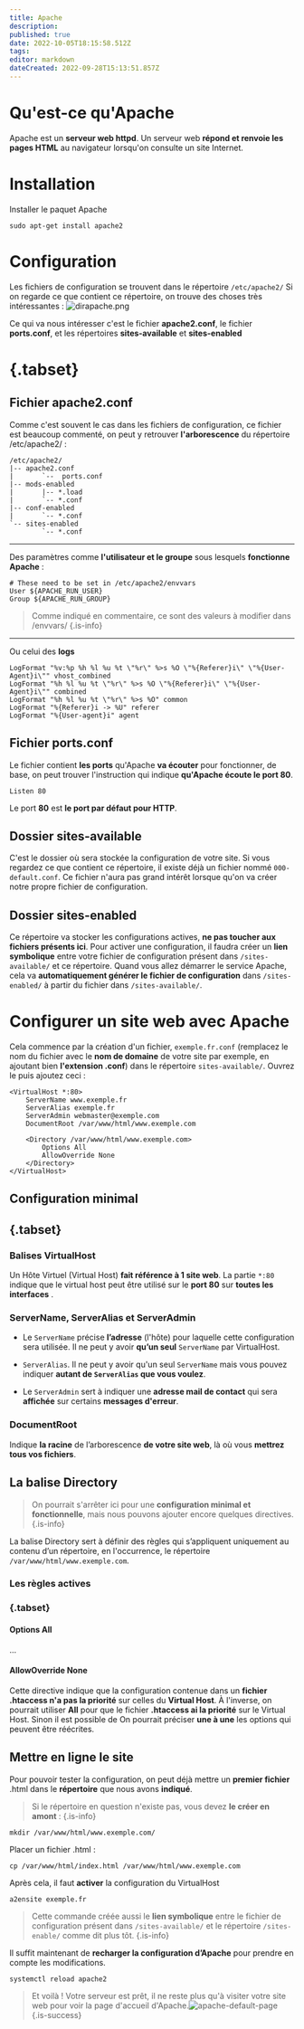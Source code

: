 ```yaml
---
title: Apache
description: 
published: true
date: 2022-10-05T18:15:58.512Z
tags: 
editor: markdown
dateCreated: 2022-09-28T15:13:51.857Z
---
```


# Qu'est-ce qu'Apache
Apache est un **serveur web httpd**. Un serveur web **répond et renvoie les pages HTML** au navigateur lorsqu'on consulte un site Internet.

# Installation
Installer le paquet Apache 
```
sudo apt-get install apache2
```

# Configuration
Les fichiers de configuration se trouvent dans le répertoire `/etc/apache2/`
Si on regarde ce que contient ce répertoire, on trouve des choses très intéressantes :
![dirapache.png](/img/dirapache.png)

Ce qui va nous intéresser c'est le fichier **apache2.conf**, le fichier **ports.conf**, et les répertoires **sites-available** et **sites-enabled**

# {.tabset}
## Fichier apache2.conf
Comme c'est souvent le cas dans les fichiers de configuration, ce fichier est beaucoup commenté, on peut y retrouver **l'arborescence** du répertoire /etc/apache2/ :

```
/etc/apache2/
|-- apache2.conf
|       `--  ports.conf
|-- mods-enabled
|       |-- *.load
|       `-- *.conf
|-- conf-enabled
|       `-- *.conf
`-- sites-enabled
        `-- *.conf
```
---
Des paramètres comme **l'utilisateur et le groupe** sous lesquels **fonctionne Apache** :

```
# These need to be set in /etc/apache2/envvars
User ${APACHE_RUN_USER}
Group ${APACHE_RUN_GROUP}
```
> Comme indiqué en commentaire, ce sont des valeurs à modifier dans /envvars/
{.is-info}
---
Ou celui des **logs**

```
LogFormat "%v:%p %h %l %u %t \"%r\" %>s %O \"%{Referer}i\" \"%{User-Agent}i\"" vhost_combined
LogFormat "%h %l %u %t \"%r\" %>s %O \"%{Referer}i\" \"%{User-Agent}i\"" combined
LogFormat "%h %l %u %t \"%r\" %>s %O" common
LogFormat "%{Referer}i -> %U" referer
LogFormat "%{User-agent}i" agent
```

## Fichier ports.conf
Le fichier contient **les ports** qu'Apache **va écouter** pour fonctionner, de base, on peut trouver l'instruction qui indique **qu'Apache écoute le port 80**.
```
Listen 80
```
Le port **80** est **le port par défaut pour HTTP**.

## Dossier sites-available
C'est le dossier où sera stockée la configuration de votre site. Si vous regardez ce que contient ce répertoire, il existe déjà un fichier nommé `000-default.conf`. Ce fichier n'aura pas grand intérêt lorsque qu'on va créer notre propre fichier de configuration.

## Dossier sites-enabled
Ce répertoire va stocker les configurations actives, **ne pas toucher aux fichiers présents ici**. 
Pour activer une configuration, il faudra créer un **lien symbolique** entre votre fichier de configuration présent dans `/sites-available/` et ce répertoire. Quand vous allez démarrer le service Apache, cela va **automatiquement générer le fichier de configuration** dans `/sites-enabled/` à partir du fichier dans `/sites-available/`.

# Configurer un site web avec Apache
Cela commence par la création d'un fichier, `exemple.fr.conf` (remplacez le nom du fichier avec le **nom de domaine** de votre site par exemple, en ajoutant bien **l'extension .conf**) dans le répertoire `sites-available/`. Ouvrez le puis ajoutez ceci :
```
<VirtualHost *:80>
    ServerName www.exemple.fr
    ServerAlias exemple.fr
    ServerAdmin webmaster@exemple.com
    DocumentRoot /var/www/html/www.exemple.com

    <Directory /var/www/html/www.exemple.com>
        Options All
        AllowOverride None
    </Directory>
</VirtualHost>
```
## Configuration minimal
## {.tabset}
### Balises VirtualHost
Un Hôte Virtuel (Virtual Host) **fait référence à 1 site web**. 
La partie `*:80` indique que le virtual host peut être utilisé sur le **port 80** sur **toutes les interfaces** .

### ServerName, ServerAlias et ServerAdmin
- Le `ServerName` précise **l’adresse** (l'hôte) pour laquelle cette configuration sera utilisée. Il ne peut y avoir **qu’un seul** `ServerName` par VirtualHost.

- `ServerAlias`. Il ne peut y avoir qu'un seul `ServerName` mais vous pouvez indiquer **autant de `ServerAlias` que vous voulez**.

- Le `ServerAdmin` sert à indiquer une **adresse mail de contact** qui sera **affichée** sur certains **messages d'erreur**.

### DocumentRoot
Indique **la racine** de l’arborescence **de votre site web**, là où vous **mettrez tous vos fichiers**.






## La balise Directory

> On pourrait s'arrêter ici pour une **configuration minimal et fonctionnelle**, mais nous pouvons ajouter encore quelques directives.
{.is-info}

La balise Directory sert à définir des règles qui s’appliquent uniquement au contenu d’un répertoire, en l'occurrence, le répertoire `/var/www/html/www.exemple.com`.

### Les règles actives
### {.tabset}
#### Options All
...
#### AllowOverride None
Cette directive indique que la configuration contenue dans un **fichier .htaccess n'a pas la priorité** sur celles du **Virtual Host**. 
À l'inverse, on pourrait utiliser  **All**  pour que le fichier **.htaccess ai la priorité** sur le Virtual Host.
Sinon il est possible de On pourrait préciser **une à une** les options qui peuvent être réécrites.

## Mettre en ligne le site
Pour pouvoir tester la configuration, on peut déjà mettre un **premier fichier** .html dans le **répertoire** que nous avons **indiqué**.


> Si le répertoire en question n'existe pas, vous devez **le créer en amont** :
{.is-info}
```
mkdir /var/www/html/www.exemple.com/
```

Placer un fichier .html :
```
cp /var/www/html/index.html /var/www/html/www.exemple.com
```

Après cela, il faut **activer** la configuration du VirtualHost
```
a2ensite exemple.fr
```
> Cette commande créée aussi le **lien symbolique** entre le fichier de configuration présent dans `/sites-available/` et le répertoire `/sites-enable/` comme dit plus tôt.
{.is-info}

Il suffit maintenant de **recharger la configuration d’Apache** pour prendre en compte les modifications.
```
systemctl reload apache2
```

> Et voilà ! Votre serveur est prêt, il ne reste plus qu'à visiter votre site web pour voir la page d'accueil d'Apache.![apache-default-page](/img/apache-default-page.png)
{.is-success}

